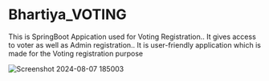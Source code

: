 # Bhartiya_VOTING


This is SpringBoot Appication used for Voting Registration..
It gives access to voter as well as Admin registration..
It is user-friendly application which is made for the Voting registration purpose






![Screenshot 2024-08-07 185003](https://github.com/user-attachments/assets/213846dc-8639-4626-990f-c66f6c287ae0)
